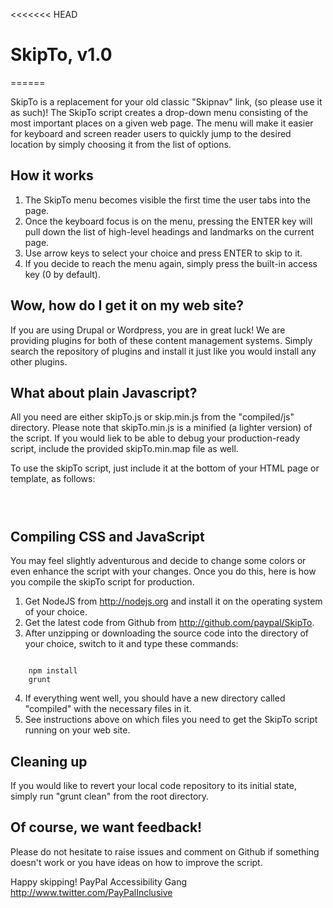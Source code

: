 <<<<<<< HEAD
# SkipTo, v1.0
======

SkipTo is a replacement for your old classic "Skipnav" link, (so please use it as such)!
The SkipTo script creates a drop-down menu consisting of the most important places on a given web page. The menu will make it easier for keyboard and screen reader users to quickly jump to the desired location by simply choosing it from the list of options.

## How it works
1. The SkipTo menu becomes visible the first time the user tabs into the page.
2. Once the keyboard focus is on the menu, pressing the ENTER key will pull down the list of high-level headings and landmarks on the current page.
3. Use arrow keys to select your choice and press ENTER to skip to it.
4. If you decide to reach the menu again, simply press the built-in access key (0 by default).

## Wow, how do I get it on my web site?
If you are using Drupal or Wordpress, you are in great luck! We are providing plugins for both of these content management systems. Simply search the repository of plugins and install it just like you would install any other plugins.

## What about plain Javascript?
All you need are either skipTo.js or skip.min.js from the "compiled/js" directory. Please note that skipTo.min.js is a minified (a lighter version) of the script.
If you would liek to be able to debug your production-ready script, include the provided skipTo.min.map file as well.

To use the skipTo script, just include it at the bottom of your HTML page or template, as follows:

<code>
<script type="text/javascript" src="skipTo.js"></script>
</code>

## Compiling CSS and JavaScript
You may feel slightly adventurous and decide to change some colors or even enhance the script with your changes. Once you do this, here is how you compile the skipTo script for production.

1. Get NodeJS from http://nodejs.org and install it on the operating system of your choice.
2. Get the latest code from Github from http://github.com/paypal/SkipTo.
3. After unzipping or downloading the source code into the directory of your choice, switch to it and type these commands:

<code>
	npm install
	grunt
</code>

4. If everything went well, you should have a new directory called "compiled" with the necessary files in it.
5. See instructions above on which files you need to get the SkipTo script running on your web site.

## Cleaning up
If you would like to revert your local code repository to its initial state, simply run "grunt clean" from the root directory.

## Of course, we want feedback!
Please do not hesitate to raise issues and comment on Github if something doesn't work or you have ideas on how to improve the script.

Happy skipping!
PayPal Accessibility Gang
http://www.twitter.com/PayPalInclusive
